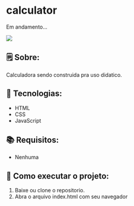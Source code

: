 # calculator
 Em andamento...

![](calculadora.)

## 🗒 Sobre:
Calculadora sendo construida pra uso didatico.

## 🔨 Tecnologias:
- HTML
- CSS
- JavaScript

## 📚 Requisitos:
- Nenhuma

## 🏁 Como executar o projeto:
1. Baixe ou clone o repositorio.
2. Abra o arquivo index.html com seu navegador
